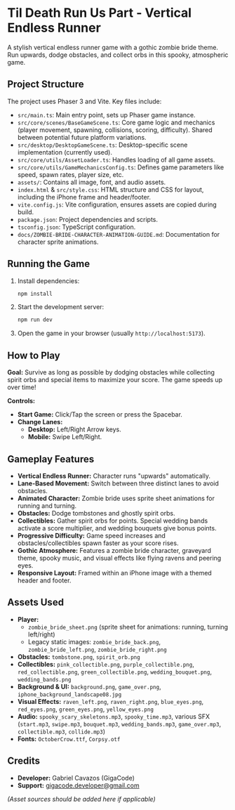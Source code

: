 # Til Death Run Us Part - Vertical Endless Runner

A stylish vertical endless runner game with a gothic zombie bride theme. Run upwards, dodge obstacles, and collect orbs in this spooky, atmospheric game.

## Project Structure

The project uses Phaser 3 and Vite. Key files include:

- `src/main.ts`: Main entry point, sets up Phaser game instance.
- `src/core/scenes/BaseGameScene.ts`: Core game logic and mechanics (player movement, spawning, collisions, scoring, difficulty). Shared between potential future platform variations.
- `src/desktop/DesktopGameScene.ts`: Desktop-specific scene implementation (currently used).
- `src/core/utils/AssetLoader.ts`: Handles loading of all game assets.
- `src/core/utils/GameMechanicsConfig.ts`: Defines game parameters like speed, spawn rates, player size, etc.
- `assets/`: Contains all image, font, and audio assets.
- `index.html` & `src/style.css`: HTML structure and CSS for layout, including the iPhone frame and header/footer.
- `vite.config.js`: Vite configuration, ensures assets are copied during build.
- `package.json`: Project dependencies and scripts.
- `tsconfig.json`: TypeScript configuration.
- `docs/ZOMBIE-BRIDE-CHARACTER-ANIMATION-GUIDE.md`: Documentation for character sprite animations.

## Running the Game

1.  Install dependencies:
    ```bash
    npm install
    ```
2.  Start the development server:
    ```bash
    npm run dev
    ```
3.  Open the game in your browser (usually `http://localhost:5173`).

## How to Play

**Goal:** Survive as long as possible by dodging obstacles while collecting spirit orbs and special items to maximize your score. The game speeds up over time!

**Controls:**

*   **Start Game:** Click/Tap the screen or press the Spacebar.
*   **Change Lanes:**
    *   **Desktop:** Left/Right Arrow keys.
    *   **Mobile:** Swipe Left/Right.

## Gameplay Features

*   **Vertical Endless Runner:** Character runs "upwards" automatically.
*   **Lane-Based Movement:** Switch between three distinct lanes to avoid obstacles.
*   **Animated Character:** Zombie bride uses sprite sheet animations for running and turning.
*   **Obstacles:** Dodge tombstones and ghostly spirit orbs.
*   **Collectibles:** Gather spirit orbs for points. Special wedding bands activate a score multiplier, and wedding bouquets give bonus points.
*   **Progressive Difficulty:** Game speed increases and obstacles/collectibles spawn faster as your score rises.
*   **Gothic Atmosphere:** Features a zombie bride character, graveyard theme, spooky music, and visual effects like flying ravens and peering eyes.
*   **Responsive Layout:** Framed within an iPhone image with a themed header and footer.

## Assets Used

*   **Player:** 
    * `zombie_bride_sheet.png` (sprite sheet for animations: running, turning left/right)
    * Legacy static images: `zombie_bride_back.png`, `zombie_bride_left.png`, `zombie_bride_right.png`
*   **Obstacles:** `tombstone.png`, `spirit_orb.png`
*   **Collectibles:** `pink_collectible.png`, `purple_collectible.png`, `red_collectible.png`, `green_collectible.png`, `wedding_bouquet.png`, `wedding_bands.png`
*   **Background & UI:** `background.png`, `game_over.png`, `iphone_background_landscape08.jpg`
*   **Visual Effects:** `raven_left.png`, `raven_right.png`, `blue_eyes.png`, `red_eyes.png`, `green_eyes.png`, `yellow_eyes.png`
*   **Audio:** `spooky_scary_skeletons.mp3`, `spooky_time.mp3`, various SFX (`start.mp3`, `swipe.mp3`, `bouquet.mp3`, `wedding_bands.mp3`, `game_over.mp3`, `collectible.mp3`, `collide.mp3`)
*   **Fonts:** `OctoberCrow.ttf`, `Corpsy.otf`

## Credits

*   **Developer:** Gabriel Cavazos (GigaCode)
*   **Support:** gigacode.developer@gmail.com

*(Asset sources should be added here if applicable)*
